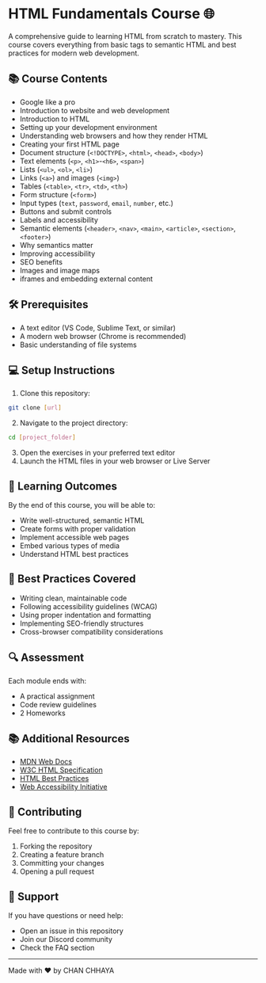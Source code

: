# HTML Fundamentals Course 🌐

A comprehensive guide to learning HTML from scratch to mastery. This course covers everything from basic tags to semantic HTML and best practices for modern web development.

## 📚 Course Contents
- Google like a pro
- Introduction to website and web development
- Introduction to HTML
- Setting up your development environment
- Understanding web browsers and how they render HTML
- Creating your first HTML page
- Document structure (`<!DOCTYPE>`, `<html>`, `<head>`, `<body>`)
- Text elements (`<p>`, `<h1>`-`<h6>`, `<span>`)
- Lists (`<ul>`, `<ol>`, `<li>`)
- Links (`<a>`) and images (`<img>`)
- Tables (`<table>`, `<tr>`, `<td>`, `<th>`)
- Form structure (`<form>`)
- Input types (`text`, `password`, `email`, `number`, etc.)
- Buttons and submit controls
- Labels and accessibility
- Semantic elements (`<header>`, `<nav>`, `<main>`, `<article>`, `<section>`, `<footer>`)
- Why semantics matter
- Improving accessibility
- SEO benefits
- Images and image maps
- iframes and embedding external content

## 🛠️ Prerequisites
- A text editor (VS Code, Sublime Text, or similar)
- A modern web browser (Chrome is recommended)
- Basic understanding of file systems

## 💻 Setup Instructions

1. Clone this repository:
```bash
git clone [url]
```

2. Navigate to the project directory:
```bash
cd [project_folder]
```

3. Open the exercises in your preferred text editor
4. Launch the HTML files in your web browser or Live Server

## 🎯 Learning Outcomes

By the end of this course, you will be able to:
- Write well-structured, semantic HTML
- Create forms with proper validation
- Implement accessible web pages
- Embed various types of media
- Understand HTML best practices

## 📌 Best Practices Covered

- Writing clean, maintainable code
- Following accessibility guidelines (WCAG)
- Using proper indentation and formatting
- Implementing SEO-friendly structures
- Cross-browser compatibility considerations

## 🔍 Assessment

Each module ends with:
- A practical assignment
- Code review guidelines
- 2 Homeworks

## 📚 Additional Resources

- [MDN Web Docs](https://developer.mozilla.org/en-US/docs/Web/HTML)
- [W3C HTML Specification](https://html.spec.whatwg.org/)
- [HTML Best Practices](https://github.com/hail2u/html-best-practices)
- [Web Accessibility Initiative](https://www.w3.org/WAI/)

## 🤝 Contributing

Feel free to contribute to this course by:
1. Forking the repository
2. Creating a feature branch
3. Committing your changes
4. Opening a pull request

## 👥 Support

If you have questions or need help:
- Open an issue in this repository
- Join our Discord community
- Check the FAQ section

---
Made with ❤️ by CHAN CHHAYA
